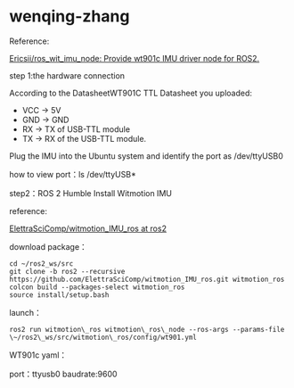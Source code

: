 # wenqing-zhang
Reference:&#x20;

[Ericsii/ros\_wit\_imu\_node: Provide wt901c IMU driver node for ROS2.](https://github.com/Ericsii/ros_wit_imu_node)

step 1\:the hardware connection

According to the DatasheetWT901C TTL Datasheet you uploaded:

*   VCC → 5V
*   GND → GND
*   RX → TX of USB-TTL module
*   TX → RX of the USB-TTL module.

Plug the IMU into the Ubuntu system and identify the port as /dev/ttyUSB0

how to view port：ls /dev/ttyUSB\*

step2：ROS 2 Humble Install Witmotion IMU

reference:

[ElettraSciComp/witmotion\_IMU\_ros at ros2](https://github.com/ElettraSciComp/witmotion_IMU_ros/tree/ros2)

download package：

    cd ~/ros2_ws/src
    git clone -b ros2 --recursive https://github.com/ElettraSciComp/witmotion_IMU_ros.git witmotion_ros
    colcon build --packages-select witmotion_ros
    source install/setup.bash


launch：

    ros2 run witmotion\_ros witmotion\_ros\_node --ros-args --params-file \~/ros2\_ws/src/witmotion\_ros/config/wt901.yml

WT901c yaml：

port：ttyusb0      baudrate:9600
 
